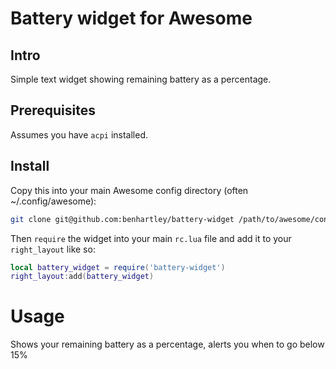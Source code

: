 # Battery widget for Awesome

## Intro
Simple text widget showing remaining battery as a percentage.

## Prerequisites
Assumes you have `acpi` installed.

## Install
Copy this into your main Awesome config directory (often ~/.config/awesome):

``` sh
git clone git@github.com:benhartley/battery-widget /path/to/awesome/config
```

Then `require` the widget into your main `rc.lua` file and add it to your `right_layout` like so:

``` lua
local battery_widget = require('battery-widget')
right_layout:add(battery_widget)
```

# Usage
Shows your remaining battery as a percentage, alerts you when to go below 15%

